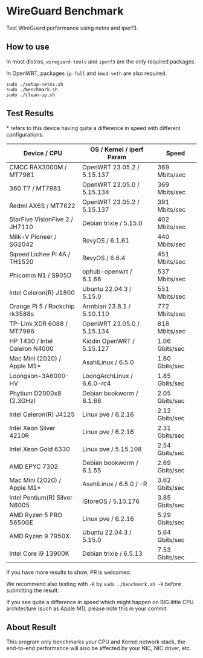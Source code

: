 # WireGuard Benchmark

Test WireGuard performance using netns and iperf3.

## How to use

In most distros, `wireguard-tools` and `iperf3` are the only required packages.

In OpenWRT, packages `ip-full` and `kmod-veth` are also required.

```shell
sudo ./setup-netns.sh
sudo ./benchmark.sh
sudo ./clean-up.sh
```

## Test Results

\* refers to this device having quite a difference in speed with different configurations.

| Device / CPU                   | OS / Kernel / iperf Param  | Speed          |
| ------------------------------ | -------------------------- | -------------- |
| CMCC RAX3000M / MT7981         | OpenWRT 23.05.2 / 5.15.137 | 369 Mbits/sec  |
| 360 T7 / MT7981                | OpenWRT 23.05.0 / 5.15.134 | 369 Mbits/sec  |
| Redmi AX6S / MT7622            | OpenWRT 23.05.2 / 5.15.137 | 391 Mbits/sec  |
| StarFive VisionFive 2 / JH7110 | Debian trixie / 5.15.0     | 402 Mbits/sec  |
| Milk-V Pioneer / SG2042        | RevyOS / 6.1.61            | 440 Mbits/sec  |
| Sipeed Lichee Pi 4A / TH1520   | RevyOS / 6.6.4             | 451 Mbits/sec  |
| Phicomm N1 / S905D             | ophub-openwrt / 6.1.66     | 537 Mbits/sec  |
| Intel Celeron(R) J1800         | Ubuntu 22.04.3 / 5.15.0    | 551 Mbits/sec  |
| Orange Pi 5 / Rockchip rk3588s | Armbian 23.8.1 / 5.10.110  | 772 Mbits/sec  |
| TP-Link XDR 6088 / MT7986      | OpenWRT 23.05.0 / 5.15.134 | 818 Mbits/sec  |
| HP T430 / Intel Celeron N4000  | Kiddin OpenWRT / 5.15.127  | 1.06 Gbits/sec |
| Mac Mini (2020) / Apple M1*    | AsahiLinux / 6.5.0         | 1.60 Gbits/sec |
| Loongson-3A6000-HV             | LoongArchLinux / 6.6.0-rc4 | 1.85 Gbits/sec |
| Phytium D2000x8 (2.3GHz)       | Debian bookworm / 6.1.66   | 2.05 Gbits/sec |
| Intel Celeron(R) J4125         | Linux pve / 6.2.16         | 2.12 Gbits/sec |
| Intel Xeon Silver 4210R        | Linux pve / 6.2.16         | 2.31 Gbits/sec |
| Intel Xeon Gold 6330           | Linux pve / 5.15.108       | 2.54 Gbits/sec |
| AMD EPYC 7302                  | Debian bookworm / 6.1.55   | 2.69 Gbits/sec |
| Mac Mini (2020) / Apple M1*    | AsahiLinux / 6.5.0 / -R    | 3.62 Gbits/sec |
| Intel Pentium(R) Silver N6005  | iStoreOS / 5.10.176        | 3.85 Gbits/sec |
| AMD Ryzen 5 PRO 5650GE         | Linux pve / 6.2.16         | 5.29 Gbits/sec |
| AMD Ryzen 9 7950X              | Ubuntu 22.04.3 / 5.15.0    | 5.64 Gbits/sec |
| Intel Core i9 13900K           | Debian trixie / 6.5.13     | 7.53 Gbits/sec |

If you have more results to show, PR is welcomed.

We recommend also testing with `-R` by `sudo ./benchmark.sh -R` before submitting the result.

If you see quite a difference in speed which might happen on BIG.little CPU architecture (such as Apple M1), please note this in your commit.

## About Result

This program only benchmarks your CPU and Kernel network stack, the end-to-end performance will also be affected by your NIC, NIC driver, etc.
